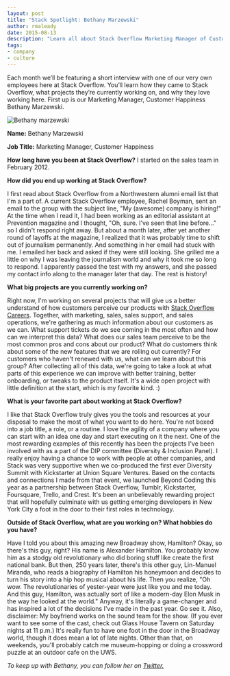 ```yaml
---
layout: post
title: "Stack Spotlight: Bethany Marzewski"
author: rmaleady
date: 2015-08-13
description: "Learn all about Stack Overflow Marketing Manager of Customer Happiness, Bethany Marzewski."
tags:
- company
- culture 
---
```

Each month we’ll be featuring a short interview with one of our very own employees here at Stack Overflow. You’ll learn how they came to Stack Overflow, what projects they’re currently working on, and why they love working here. 
First up is our Marketing Manager, Customer Happiness Bethany Marzewski. 

![Bethany marzewski](http://i.stack.imgur.com/h4AM2.jpg)

**Name:** Bethany Marzewski

**Job Title:** Marketing Manager, Customer Happiness

**How long have you been at Stack Overflow?** I started on the sales team in February 2012. 

**How did you end up working at Stack Overflow?** 

I first read about Stack Overflow from a Northwestern alumni email list that I'm a part of. A current Stack Overflow employee, Rachel Boyman, sent an email to the group with the subject line, "My (awesome) company is hiring!" At the time when I read it, I had been working as an editorial assistant at Prevention magazine and I thought, "Oh, sure. I've seen that line before..." so I didn't respond right away. But about a month later, after yet another round of layoffs at the magazine, I realized that it was probably time to shift out of journalism permanently. And something in her email had stuck with me. I emailed her back and asked if they were still looking. She grilled me a little on why I was leaving the journalism world and why it took me so long to respond. I apparently passed the test with my answers, and she passed my contact info along to the manager later that day. The rest is history!  

**What big projects are you currently working on?** 

Right now, I'm working on several projects that will give us a better understand of how customers perceive our products with [Stack Overflow Careers](http://careers.stackoverflow.com). Together, with marketing, sales, sales support, and sales operations, we're gathering as much information about our customers as we can. What support tickets do we see coming in the most often and how can we interpret this data? What does our sales team perceive to be the most common pros and cons about our product? What do customers think about some of the new features that we are rolling out currently? For customers who haven't renewed with us, what can we learn about this group? After collecting all of this data, we're going to take a look at what parts of this experience we can improve with better training, better onboarding, or tweaks to the product itself. It's a wide open project with little definition at the start, which is my favorite kind. :)

**What is your favorite part about working at Stack Overflow?**

I like that Stack Overflow truly gives you the tools and resources at your disposal to make the most of what you want to do here. You're not boxed into a job title, a role, or a routine. I love the agility of a company where you can start with an idea one day and start executing on it the next. One of the most rewarding examples of this recently has been the projects I've been involved with as a part of the DIP committee (Diversity & Inclusion Panel). I really enjoy having a chance to work with people at other companies, and Stack was very supportive when we co-produced the first ever Diversity Summit with Kickstarter at Union Square Ventures. Based on the contacts and connections I made from that event, we launched Beyond Coding this year as a partnership between Stack Overflow, Tumblr, Kickstarter, Foursquare, Trello, and Crest. It's been an unbelievably rewarding project that will hopefully culminate with us getting emerging developers in New York City a foot in the door to their first roles in technology.

**Outside of Stack Overflow, what are you working on? What hobbies do you have?**

Have I told you about this amazing new Broadway show, Hamilton? Okay, so there's this guy, right? His name is Alexander Hamilton. You probably know him as a stodgy old revolutionary who did boring stuff like create the first national bank. But then, 250 years later, there's this other guy, Lin-Manuel Miranda, who reads a biography of Hamilton his honeymoon and decides to turn his story into a hip hop musical about his life. Then you realize, "Oh wow. The revolutionaries of yester-year were just like you and me today. And this guy, Hamilton, was actually sort of like a modern-day Elon Musk in the way he looked at the world." Anyway, it's literally a game-changer and has inspired a lot of the decisions I've made in the past year. Go see it. Also, disclaimer: My boyfriend works on the sound team for the show. (If you ever want to see some of the cast, check out Glass House Tavern on Saturday nights at 11 p.m.) It's really fun to have one foot in the door in the Broadway world, though it does mean a lot of late nights. Other than that, on weekends, you'll probably catch me museum-hopping or doing a crossword puzzle at an outdoor cafe on the UWS.

*To keep up with Bethany, you can follow her on [Twitter.]( https://twitter.com/bethanymarz)*
